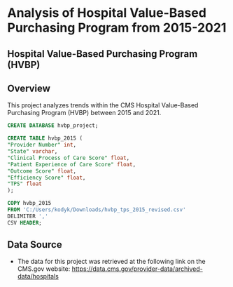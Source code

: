 # Analysis of Hospital Value-Based Purchasing Program from 2015-2021 #

## Hospital Value-Based Purchasing Program (HVBP) ##


## Overview ##

This project analyzes trends within the CMS Hospital Value-Based Purchasing Program (HVBP) between 2015 and 2021. 

```SQL
CREATE DATABASE hvbp_project; 
```
```SQL
CREATE TABLE hvbp_2015 (
"Provider Number" int,
"State" varchar,
"Clinical Process of Care Score" float,
"Patient Experience of Care Score" float,
"Outcome Score" float,
"Efficiency Score" float,
"TPS" float						
);
```
```SQL
COPY hvbp_2015
FROM 'C:/Users/kodyk/Downloads/hvbp_tps_2015_revised.csv'
DELIMITER ','
CSV HEADER;
```




## Data Source ##
* The data for this project was retrieved at the following link on the CMS.gov website: 
https://data.cms.gov/provider-data/archived-data/hospitals
